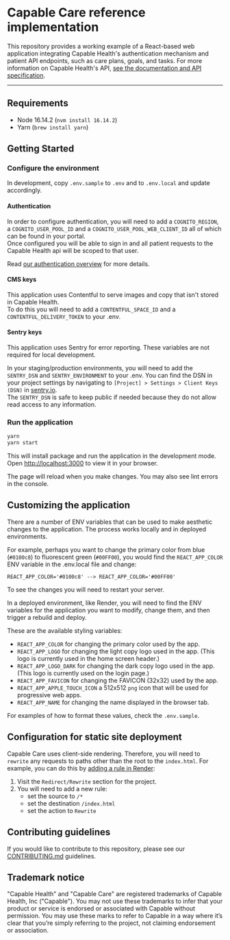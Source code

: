 # Capable Care reference implementation

This repository provides a working example of a React-based web application integrating Capable Health's authentication mechanism and patient API endpoints, such as care plans, goals, and tasks. For more information on Capable Health's API, [see the documentation and API specification](https://docs.capablehealth.com/).

---

## Requirements

- Node 16.14.2
  (`nvm install 16.14.2`)
- Yarn
  (`brew install yarn`)

## Getting Started

### Configure the environment

In development, copy `.env.sample` to `.env` and to `.env.local` and update accordingly.

#### Authentication

In order to configure authentication, you will need to add a `COGNITO_REGION`,
a `COGNITO_USER_POOL_ID` and a `COGNITO_USER_POOL_WEB_CLIENT_ID` all of which
can be found in your portal.  
Once configured you will be able to sign in and all
patient requests to the Capable Health api will be scoped to that user.

Read [our authentication overview](https://docs.capablehealth.com/docs/authentication) for more details.

#### CMS keys

This application uses Contentful to serve images and copy that isn't stored in Capable
Health.  
To do this you will need to add a `CONTENTFUL_SPACE_ID` and a
`CONTENTFUL_DELIVERY_TOKEN` to your .env.

#### Sentry keys

This application uses Sentry for error reporting. These variables are not required
for local development.

In your staging/production environments, you will need to add the `SENTRY_DSN`
and `SENTRY_ENVIRONMENT` to your .env. You can find the DSN in your project
settings by navigating to `[Project] > Settings > Client Keys (DSN)` in [sentry.io](https://sentry.io).  
The `SENTRY_DSN` is safe to keep public if needed because they do not allow read access
to any information.

### Run the application

```bash
yarn
yarn start
```

This will install package and run the application in the development mode.
Open [http://localhost:3000](http://localhost:3000) to view it in your browser.

The page will reload when you make changes. You may also see lint errors in the console.

## Customizing the application

There are a number of ENV variables that can be used to make aesthetic changes
to the application. The process works locally and in deployed environments.

For example, perhaps you want to change the primary color from blue (`#0100c8`)
to fluorescent green (`#00FF00`), you would find the `REACT_APP_COLOR` ENV
variable in the .env.local file and change:

```text
REACT_APP_COLOR='#0100c8' --> REACT_APP_COLOR='#00FF00'
```

To see the changes you will need to restart your server.

In a deployed environment, like Render, you will need to find the ENV variables
for the application you want to modify, change them, and then trigger a rebuild
and deploy.

These are the available styling variables:

- `REACT_APP_COLOR` for changing the primary color used by the app.
- `REACT_APP_LOGO` for changing the light copy logo used in the app.
  (This logo is currently used in the home screen header.)
- `REACT_APP_LOGO_DARK` for changing the dark copy logo used in the app.
  (This logo is currently used on the login page.)
- `REACT_APP_FAVICON` for changing the FAVICON (32x32) used by the app.
- `REACT_APP_APPLE_TOUCH_ICON` a 512x512 `png` icon that will be used for progressive web apps.
- `REACT_APP_NAME` for changing the name displayed in the browser tab.

For examples of how to format these values, check the `.env.sample`.

## Configuration for static site deployment

Capable Care uses client-side rendering. Therefore, you will need to `rewrite`
any requests to paths other than the root to the `index.html`. For example, you can do this
by [adding a rule in Render](https://render.com/docs/deploy-create-react-app#using-client-side-routing):

1. Visit the `Redirect/Rewrite` section for the project.
2. You will need to add a new rule:
   - set the source to `/*`
   - set the destination `/index.html`
   - set the action to `Rewrite`

## Contributing guidelines

If you would like to contribute to this repository, please see our [CONTRIBUTING.md](CONTRIBUTING.md) guidelines.

## Trademark notice

"Capable Health" and "Capable Care" are registered trademarks of Capable Health, Inc ("Capable"). You may not use these trademarks to infer that your product or service is endorsed or associated with Capable without permission. You may use these marks to refer to Capable in a way where it’s clear that you’re simply referring to the project, not claiming endorsement or association.
